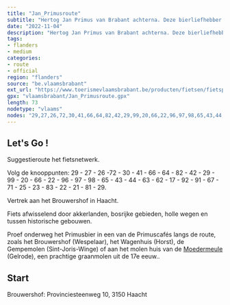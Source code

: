 ```yaml
---
title: "Jan_Primusroute"
subtitle: "Hertog Jan Primus van Brabant achterna. Deze bierliefhebber 'pur sang' verleende brouwerijen bepaalde voorrechten en zag zijn naam vereeuwigd in de Vlaams-Brabantse pils van brouwerij Haacht die je op deze route zeker meermaals uitgebreid kan proeven. Een uitdaging voor de fietsers ... én voor de levensgenieters!"
date: "2022-11-04"
description: "Hertog Jan Primus van Brabant achterna. Deze bierliefhebber 'pur sang' verleende brouwerijen bepaalde voorrechten en zag zijn naam vereeuwigd in de Vlaams-Brabantse pils van brouwerij Haacht die je op deze route zeker meermaals uitgebreid kan proeven. Een uitdaging voor de fietsers ... én voor de levensgenieters!" 
tags:
- flanders
- medium
categories: 
- route
- official
region: "flanders"
source: "be.vlaamsbrabant"
ext_url: "https://www.toerismevlaamsbrabant.be/producten/fietsen/fietsproducten/jan-primus-fietsroute/index.html"
gpx: "vlaamsbrabant/Jan_Primusroute.gpx"
length: 73
nodetype: "vlaams"
nodes: "29,27,26,72,30,41,66,64,82,42,29,99,20,66,22,96,97,98,65,43,44,63,62,17,92,91,67,71,25,23,83,22,21,81,29"
---
```


## Let's Go ! 

Suggestieroute het fietsnetwerk.

Volg de knooppunten: 29 - 27 - 26 -72 - 30 - 41 - 66 - 64 - 82 - 42 - 29 - 99 - 20 - 66 - 22 - 96 - 97 - 98 - 65 - 43 - 44 - 63 - 62 - 17 - 92 - 91 - 67 - 71 - 25 - 23 - 83 - 22 - 21 - 81 - 29.

Vertrek aan het Brouwershof in Haacht.

Fiets afwisselend door akkerlanden, bosrijke gebieden, holle wegen en tussen historische gebouwen.

Proef onderweg het Primusbier in een van de Primuscafés langs de route, zoals het Brouwershof (Wespelaar), het Wagenhuis (Horst), de Gempemolen (Sint-Joris-Winge) of aan het molen huis van de [Moedermeule](https://www.toerismevlaamsbrabant.be//producten/fietsen/fietsproducten/jan-primus-fietsroute/index.html) (Gelrode), een prachtige graanmolen uit de 17e eeuw..



## Start

Brouwershof: Provinciesteenweg 10, 3150 Haacht
